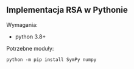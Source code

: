 Implementacja RSA w Pythonie
---

Wymagania:

- python 3.8+

Potrzebne moduły:

```shell
python -m pip install SymPy numpy
```
